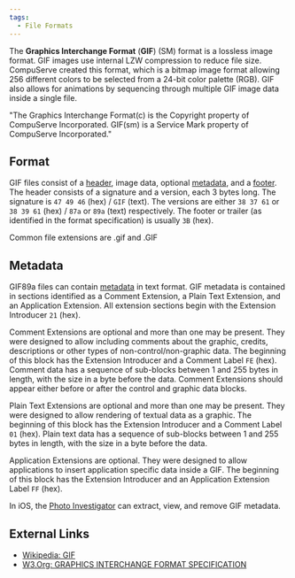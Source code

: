 ```yaml
---
tags:
  - File Formats
---
```

The **Graphics Interchange Format** (**GIF**) (SM) format is a lossless image
format. GIF images use internal LZW compression to reduce file size. CompuServe
created this format, which is a bitmap image format allowing 256 different
colors to be selected from a 24-bit color palette (RGB). GIF also allows for
animations by sequencing through multiple GIF image data inside a single file.

"The Graphics Interchange Format(c) is the Copyright property of
CompuServe Incorporated. GIF(sm) is a Service Mark property of
CompuServe Incorporated."

## Format

GIF files consist of a [header](header.md), image data, optional
[metadata](metadata.md), and a [footer](footer.md). The
header consists of a signature and a version, each 3 bytes long. The
signature is `47 49 46` (hex) / `GIF` (text). The versions are either
`38 37 61` or `38 39 61` (hex) / `87a` or `89a` (text) respectively. The
footer or trailer (as identified in the format specification) is usually
`3B` (hex).

Common file extensions are .gif and .GIF

## Metadata

GIF89a files can contain [metadata](metadata.md) in text format. GIF metadata
is contained in sections identified as a Comment Extension, a Plain Text
Extension, and an Application Extension. All extension sections begin with the
Extension Introducer `21` (hex).

Comment Extensions are optional and more than one may be present. They
were designed to allow including comments about the graphic, credits,
descriptions or other types of non-control/non-graphic data. The
beginning of this block has the Extension Introducer and a Comment Label
`FE` (hex). Comment data has a sequence of sub-blocks between 1 and 255
bytes in length, with the size in a byte before the data. Comment
Extensions should appear either before or after the control and graphic
data blocks.

Plain Text Extensions are optional and more than one may be present.
They were designed to allow rendering of textual data as a graphic. The
beginning of this block has the Extension Introducer and a Comment Label
`01` (hex). Plain text data has a sequence of sub-blocks between 1 and
255 bytes in length, with the size in a byte before the data.

Application Extensions are optional. They were designed to allow
applications to insert application specific data inside a GIF. The
beginning of this block has the Extension Introducer and an Application
Extension Label `FF` (hex).

In iOS, the [Photo Investigator](photo_investigator.md) can
extract, view, and remove GIF metadata.

## External Links

- [Wikipedia: GIF](http://en.wikipedia.org/wiki/GIF)
- [W3.Org: GRAPHICS INTERCHANGE FORMAT
  SPECIFICATION](http://www.w3.org/Graphics/GIF/spec-gif89a.txt)


